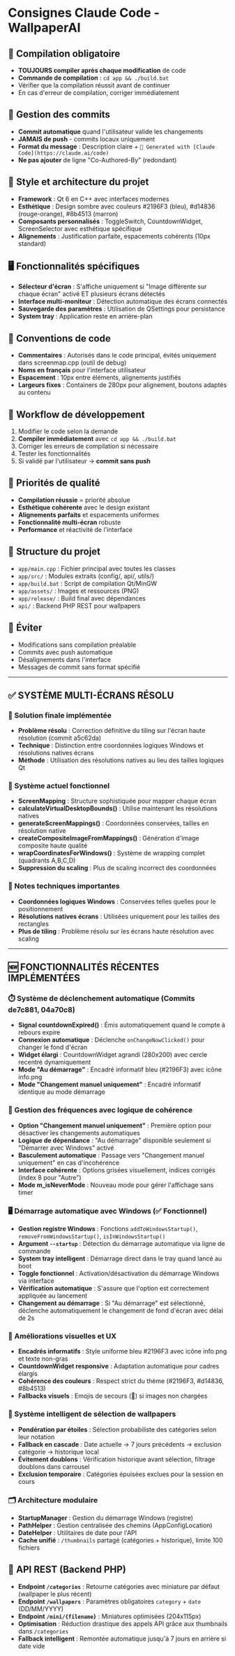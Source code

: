 # Consignes Claude Code - WallpaperAI

## 🔧 Compilation obligatoire
- **TOUJOURS compiler après chaque modification** de code
- **Commande de compilation** : `cd app && ./build.bat`
- Vérifier que la compilation réussit avant de continuer
- En cas d'erreur de compilation, corriger immédiatement

## 📝 Gestion des commits
- **Commit automatique** quand l'utilisateur valide les changements
- **JAMAIS de push** - commits locaux uniquement
- **Format du message** : Description claire + `🤖 Generated with [Claude Code](https://claude.ai/code)`
- **Ne pas ajouter** de ligne "Co-Authored-By" (redondant)

## 🎨 Style et architecture du projet
- **Framework** : Qt 6 en C++ avec interfaces modernes
- **Esthétique** : Design sombre avec couleurs #2196F3 (bleu), #d14836 (rouge-orange), #8b4513 (marron)
- **Composants personnalisés** : ToggleSwitch, CountdownWidget, ScreenSelector avec esthétique spécifique
- **Alignements** : Justification parfaite, espacements cohérents (10px standard)

## 🖥️ Fonctionnalités spécifiques
- **Sélecteur d'écran** : S'affiche uniquement si "Image différente sur chaque écran" activé ET plusieurs écrans détectés
- **Interface multi-moniteur** : Détection automatique des écrans connectés
- **Sauvegarde des paramètres** : Utilisation de QSettings pour persistance
- **System tray** : Application reste en arrière-plan

## 📐 Conventions de code
- **Commentaires** : Autorisés dans le code principal, évités uniquement dans screenmap.cpp (outil de debug)
- **Noms en français** pour l'interface utilisateur
- **Espacement** : 10px entre éléments, alignements justifiés
- **Largeurs fixes** : Containers de 280px pour alignement, boutons adaptés au contenu

## 🔄 Workflow de développement
1. Modifier le code selon la demande
2. **Compiler immédiatement** avec `cd app && ./build.bat`
3. Corriger les erreurs de compilation si nécessaire
4. Tester les fonctionnalités
5. Si validé par l'utilisateur → **commit sans push**

## 🎯 Priorités de qualité
- **Compilation réussie** = priorité absolue
- **Esthétique cohérente** avec le design existant
- **Alignements parfaits** et espacements uniformes
- **Fonctionnalité multi-écran** robuste
- **Performance** et réactivité de l'interface

## 📁 Structure du projet
- `app/main.cpp` : Fichier principal avec toutes les classes
- `app/src/` : Modules extraits (config/, api/, utils/)
- `app/build.bat` : Script de compilation Qt/MinGW
- `app/assets/` : Images et ressources (PNG)
- `app/release/` : Build final avec dépendances
- `api/` : Backend PHP REST pour wallpapers

## 🚫 Éviter
- Modifications sans compilation préalable
- Commits avec push automatique
- Désalignements dans l'interface
- Messages de commit sans format spécifié

---

## ✅ SYSTÈME MULTI-ÉCRANS RÉSOLU

### 🎯 Solution finale implémentée
- **Problème résolu** : Correction définitive du tiling sur l'écran haute résolution (commit a5c62da)
- **Technique** : Distinction entre coordonnées logiques Windows et résolutions natives écrans
- **Méthode** : Utilisation des résolutions natives au lieu des tailles logiques Qt

### 🔧 Système actuel fonctionnel
- **ScreenMapping** : Structure sophistiquée pour mapper chaque écran
- **calculateVirtualDesktopBounds()** : Utilise maintenant les résolutions natives
- **generateScreenMappings()** : Coordonnées conservées, tailles en résolution native
- **createCompositeImageFromMappings()** : Génération d'image composite haute qualité
- **wrapCoordinatesForWindows()** : Système de wrapping complet (quadrants A,B,C,D)
- **Suppression du scaling** : Plus de scaling incorrect des coordonnées

### 📝 Notes techniques importantes
- **Coordonnées logiques Windows** : Conservées telles quelles pour le positionnement
- **Résolutions natives écrans** : Utilisées uniquement pour les tailles des rectangles
- **Plus de tiling** : Problème résolu sur les écrans haute résolution avec scaling

---

## 🆕 FONCTIONNALITÉS RÉCENTES IMPLÉMENTÉES

### ⏱️ Système de déclenchement automatique (Commits de7c881, 04a70c8)
- **Signal countdownExpired()** : Émis automatiquement quand le compte à rebours expire
- **Connexion automatique** : Déclenche `onChangeNowClicked()` pour changer le fond d'écran
- **Widget élargi** : CountdownWidget agrandi (280x200) avec cercle recentré dynamiquement
- **Mode "Au démarrage"** : Encadré informatif bleu (#2196F3) avec icône info.png
- **Mode "Changement manuel uniquement"** : Encadré informatif identique au mode démarrage

### 🔄 Gestion des fréquences avec logique de cohérence
- **Option "Changement manuel uniquement"** : Première option pour désactiver les changements automatiques
- **Logique de dépendance** : "Au démarrage" disponible seulement si "Démarrer avec Windows" activé
- **Basculement automatique** : Passage vers "Changement manuel uniquement" en cas d'incohérence
- **Interface cohérente** : Options grisées visuellement, indices corrigés (index 8 pour "Autre")
- **Mode m_isNeverMode** : Nouveau mode pour gérer l'affichage sans timer

### 🖥️ Démarrage automatique avec Windows (✅ Fonctionnel)
- **Gestion registre Windows** : Fonctions `addToWindowsStartup()`, `removeFromWindowsStartup()`, `isInWindowsStartup()`
- **Argument `--startup`** : Détection du démarrage automatique via ligne de commande
- **System tray intelligent** : Démarrage direct dans le tray quand lancé au boot
- **Toggle fonctionnel** : Activation/désactivation du démarrage Windows via interface
- **Vérification automatique** : S'assure que l'option est correctement appliquée au lancement
- **Changement au démarrage** : Si "Au démarrage" est sélectionné, déclenche automatiquement le changement de fond d'écran avec délai de 2s

### 🎨 Améliorations visuelles et UX
- **Encadrés informatifs** : Style uniforme bleu #2196F3 avec icône info.png et texte non-gras
- **CountdownWidget responsive** : Adaptation automatique pour cadres élargis
- **Cohérence des couleurs** : Respect strict du thème (#2196F3, #d14836, #8b4513)
- **Fallbacks visuels** : Emojis de secours (🔄) si images non chargées

### 🎯 Système intelligent de sélection de wallpapers
- **Pondération par étoiles** : Sélection probabiliste des catégories selon leur notation
- **Fallback en cascade** : Date actuelle → 7 jours précédents → exclusion catégorie → historique local
- **Évitement doublons** : Vérification historique avant sélection, filtrage doublons dans carrousel
- **Exclusion temporaire** : Catégories épuisées exclues pour la session en cours

### 🗂️ Architecture modulaire
- **StartupManager** : Gestion du démarrage Windows (registre)
- **PathHelper** : Gestion centralisée des chemins (AppConfigLocation)
- **DateHelper** : Utilitaires de date pour l'API
- **Cache unifié** : `/thumbnails` partagé (catégories + historique), limite 100 fichiers

## 🔧 API REST (Backend PHP)
- **Endpoint `/categories`** : Retourne catégories avec miniature par défaut (wallpaper le plus récent)
- **Endpoint `/wallpapers`** : Paramètres obligatoires `category` + `date` (DD/MM/YYYY)
- **Endpoint `/mini/{filename}`** : Miniatures optimisées (204x115px)
- **Optimisation** : Réduction drastique des appels API grâce aux thumbnails dans `/categories`
- **Fallback intelligent** : Remontée automatique jusqu'à 7 jours en arrière si date vide